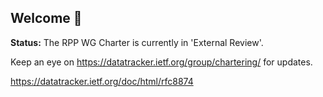 ## Welcome 👋

**Status:**
The RPP WG Charter is currently in 'External Review'.

Keep an eye on https://datatracker.ietf.org/group/chartering/ for updates.

<!--
🧙 Not to self: you can do mighty things with the power of [Markdown](https://docs.github.com/github/writing-on-github/getting-started-with-writing-and-formatting-on-github/basic-writing-and-formatting-syntax)
-->

https://datatracker.ietf.org/doc/html/rfc8874
